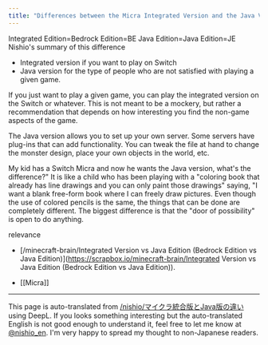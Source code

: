 ```yaml
---
title: "Differences between the Micra Integrated Version and the Java Version"
---
```


Integrated Edition=Bedrock Edition=BE
Java Edition=Java Edition=JE
Nishio's summary of this difference

- Integrated version if you want to play on Switch
- Java version for the type of people who are not satisfied with playing a given game.

If you just want to play a given game, you can play the integrated version on the Switch or whatever. This is not meant to be a mockery, but rather a recommendation that depends on how interesting you find the non-game aspects of the game.

The Java version allows you to set up your own server.
Some servers have plug-ins that can add functionality.
You can tweak the file at hand to change the monster design, place your own objects in the world, etc.

My kid has a Switch Micra and now he wants the Java version, what's the difference?"
It is like a child who has been playing with a "coloring book that already has line drawings and you can only paint those drawings" saying, "I want a blank free-form book where I can freely draw pictures. Even though the use of colored pencils is the same, the things that can be done are completely different. The biggest difference is that the "door of possibility" is open to do anything.

relevance
- [/minecraft-brain/Integrated Version vs Java Edition (Bedrock Edition vs Java Edition)](https://scrapbox.io/minecraft-brain/Integrated Version vs Java Edition (Bedrock Edition vs Java Edition)).

- [[Micra]]

---
This page is auto-translated from [/nishio/マイクラ統合版とJava版の違い](https://scrapbox.io/nishio/マイクラ統合版とJava版の違い) using DeepL. If you looks something interesting but the auto-translated English is not good enough to understand it, feel free to let me know at [@nishio_en](https://twitter.com/nishio_en). I'm very happy to spread my thought to non-Japanese readers.
